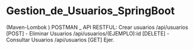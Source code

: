 # Gestion_de_Usuarios_SpringBoot 

(Maven-Lombok ) POSTMAN _ API RESTFUL: Crear usuarios /api/usuarios [POST] - Eliminar Usuarios /api/usuarios/(EJEMPLO):id [DELETE] - Consultar Usuarios /api/usuarios [GET]
Ejer.
